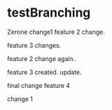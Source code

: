 # testBranching
Zerone change1
feature 2 change.

feature 3 changes.


feature 2 change again..

feature 3 created. update.

final change feature 4

change 1
